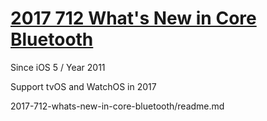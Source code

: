 
# [2017 712 What's New in Core Bluetooth](https://developer.apple.com/videos/play/wwdc2017/712)

Since iOS 5 / Year 2011

Support tvOS and WatchOS in 2017


2017-712-whats-new-in-core-bluetooth/readme.md

